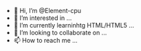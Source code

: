 - 👋 Hi, I’m @Element-cpu
- 👀 I’m interested in ...
- 🌱 I’m currently learninhtg HTML/HTML5 ...
- 💞️ I’m looking to collaborate on ...
- 📫 How to reach me ...

<!---
Element-cpu/Element-cpu is a ✨ special ✨ repository because its `README.md` (this file) appears on your GitHub profile.
You can click the Preview link to take a look at your changes.
--->
